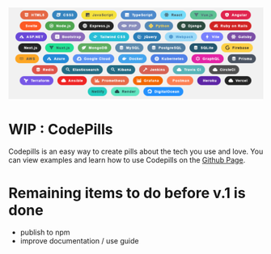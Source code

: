 <div align="center">
  <img src="gitImage.png" alt="CodePills look good enough to eat" width="800">
</div>

# WIP : CodePills
Codepills is an easy way to create pills about the tech you use and love. 
You can view examples and learn how to use Codepills on the [Github Page](https://allanocelot.github.io/codepills/).


# Remaining items to do before v.1 is done
 - publish to npm
 - improve documentation / use guide